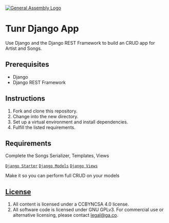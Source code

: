 
[![General Assembly Logo](https://camo.githubusercontent.com/1a91b05b8f4d44b5bbfb83abac2b0996d8e26c92/687474703a2f2f692e696d6775722e636f6d2f6b6538555354712e706e67)](https://generalassemb.ly/education/web-development-immersive)

# Tunr Django App

Use Django and the Django REST Framework to build an CRUD app for Artist and Songs.

## Prerequisites

- Django
- Django REST Framework

## Instructions

1.  Fork and clone this repository.
1.  Change into the new directory.
1.  Set up a virtual environment and install dependencies.
1.  Fulfill the listed requirements.

## Requirements
Complete the Songs Serializer, Templates, Views

[`Django Starter`](https://git.generalassemb.ly/Flex-322/django-installation)
[`Django Models`](https://git.generalassemb.ly/Flex-322/django-models-1)
[`Django Views`](https://git.generalassemb.ly/Flex-322/django-views)

Make it so you can perform full CRUD on your models 



## [License](LICENSE)

1.  All content is licensed under a CC­BY­NC­SA 4.0 license.
1.  All software code is licensed under GNU GPLv3. For commercial use or
    alternative licensing, please contact legal@ga.co.
